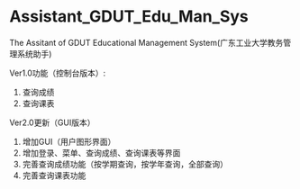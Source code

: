 ﻿# Assistant_GDUT_Edu_Man_Sys
The Assitant of GDUT Educational Management System(广东工业大学教务管理系统助手)

Ver1.0功能（控制台版本）:
1. 查询成绩
2. 查询课表

Ver2.0更新（GUI版本）
1. 增加GUI（用户图形界面）
2. 增加登录、菜单、查询成绩、查询课表等界面
2. 完善查询成绩功能（按学期查询，按学年查询，全部查询）
3. 完善查询课表功能